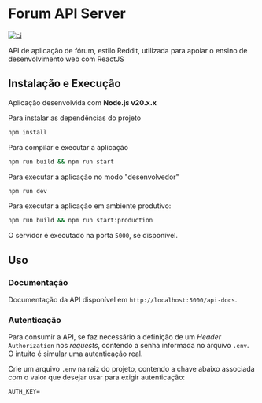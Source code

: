 # Forum API Server

[![ci](https://github.com/romerorocha/reddit-clone-api/actions/workflows/ci.yml/badge.svg?branch=master)](https://github.com/romerorocha/reddit-clone-api/actions/workflows/ci.yml)

API de aplicação de fórum, estilo Reddit, utilizada para apoiar o ensino de desenvolvimento web com ReactJS

## Instalação e Execução

Aplicação desenvolvida com **Node.js v20.x.x**

Para instalar as dependências do projeto

```sh
npm install
```

Para compilar e executar a aplicação

```sh
npm run build && npm run start
```

Para executar a aplicação no modo "desenvolvedor"

```sh
npm run dev
```

Para executar a aplicação em ambiente produtivo:

```sh
npm run build && npm run start:production
```

O servidor é executado na porta `5000`, se disponível.

## Uso

### Documentação

Documentação da API disponível em `http://localhost:5000/api-docs`.

### Autenticação

Para consumir a API, se faz necessário a definição de um *Header* `Authorization` nos *requests*, contendo a senha informada no arquivo `.env`. O intuito é simular uma autenticação real.

Crie um arquivo `.env` na raiz do projeto, contendo a chave abaixo associada com o valor que desejar usar para exigir autenticação:

```text
AUTH_KEY=
```
